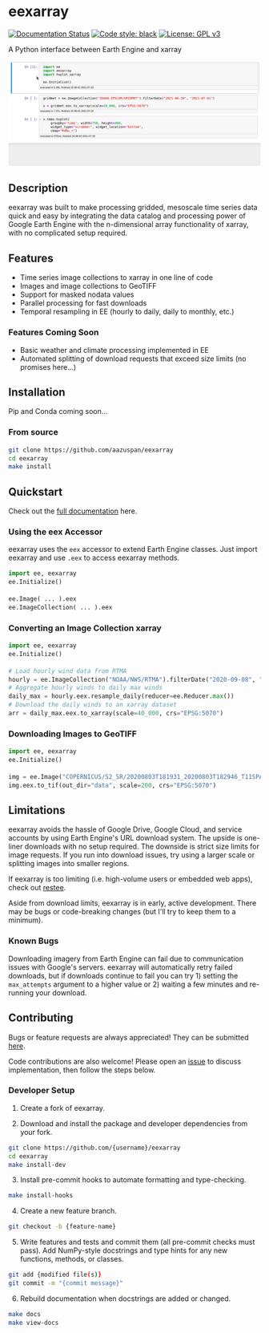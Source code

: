 # eexarray
[![Documentation Status](https://readthedocs.org/projects/eexarray/badge/?version=latest&style=flat)](https://eexarray.readthedocs.io/en/latest/?badge=latest)
[![Code style: black](https://img.shields.io/badge/code%20style-black-000000.svg)](https://github.com/psf/black)
[![License: GPL v3](https://img.shields.io/badge/License-GPLv3-blue.svg)](https://www.gnu.org/licenses/gpl-3.0)

A Python interface between Earth Engine and xarray

![demo](docs/_static/demo_001.gif)

## Description
eexarray was built to make processing gridded, mesoscale time series data quick and easy by integrating the data catalog and processing power of Google Earth Engine with the n-dimensional array functionality of xarray, with no complicated setup required.

## Features
- Time series image collections to xarray in one line of code
- Images and image collections to GeoTIFF
- Support for masked nodata values
- Parallel processing for fast downloads
- Temporal resampling in EE (hourly to daily, daily to monthly, etc.)

### Features Coming Soon
- Basic weather and climate processing implemented in EE
- Automated splitting of download requests that exceed size limits (no promises here...)

## Installation

Pip and Conda coming soon...

### From source
```bash
git clone https://github.com/aazuspan/eexarray
cd eexarray
make install
```

## Quickstart

Check out the [full documentation](https://eexarray.readthedocs.io/en/latest/) here.

### Using the eex Accessor

eexarray uses the `eex` accessor to extend Earth Engine classes. Just import eexarray and use `.eex` to access eexarray methods.

```python
import ee, eexarray
ee.Initialize()

ee.Image( ... ).eex
ee.ImageCollection( ... ).eex
```

### Converting an Image Collection xarray

```python
import ee, eexarray
ee.Initialize()

# Load hourly wind data from RTMA
hourly = ee.ImageCollection("NOAA/NWS/RTMA").filterDate("2020-09-08", "2020-09-15").select("WIND")
# Aggregate hourly winds to daily max winds
daily_max = hourly.eex.resample_daily(reducer=ee.Reducer.max())
# Download the daily winds to an xarray dataset
arr = daily_max.eex.to_xarray(scale=40_000, crs="EPSG:5070")
```

### Downloading Images to GeoTIFF
```python
import ee, eexarray
ee.Initialize()

img = ee.Image("COPERNICUS/S2_SR/20200803T181931_20200803T182946_T11SPA")
img.eex.to_tif(out_dir="data", scale=200, crs="EPSG:5070")
```

## Limitations
eexarray avoids the hassle of Google Drive, Google Cloud, and service accounts by using Earth Engine's URL download system. The upside is one-liner downloads with no setup required. The downside is strict size limits for image requests. If you run into download issues, try using a larger scale or splitting images into smaller regions.

If eexarray is too limiting (i.e. high-volume users or embedded web apps), check out [restee](https://github.com/KMarkert/restee).

Aside from download limits, eexarray is in early, active development. There may be bugs or code-breaking changes (but I'll try to keep them to a minimum).

### Known Bugs
Downloading imagery from Earth Engine can fail due to communication issues with Google's servers. eexarray will automatically retry failed downloads, but if downloads continue to fail you can try 1) setting the `max_attempts` argument to a higher value or 2) waiting a few minutes and re-running your download.

## Contributing
Bugs or feature requests are always appreciated! They can be submitted [here](https://github.com/aazuspan/eexarray/issues). 

Code contributions are also welcome! Please open an [issue](https://github.com/aazuspan/eexarray/issues) to discuss implementation, then follow the steps below.

### Developer Setup
1. Create a fork of eexarray.

2. Download and install the package and developer dependencies from your fork.
```bash
git clone https://github.com/{username}/eexarray
cd eexarray
make install-dev
```

3. Install pre-commit hooks to automate formatting and type-checking.
```bash
make install-hooks
```

4. Create a new feature branch.
```bash
git checkout -b {feature-name}
```

5. Write features and tests and commit them (all pre-commit checks must pass). Add NumPy-style docstrings and type hints for any new functions, methods, or classes.

```bash
git add {modified file(s)}
git commit -m "{commit message}"
```

6. Rebuild documentation when docstrings are added or changed.
```bash
make docs
make view-docs
```

